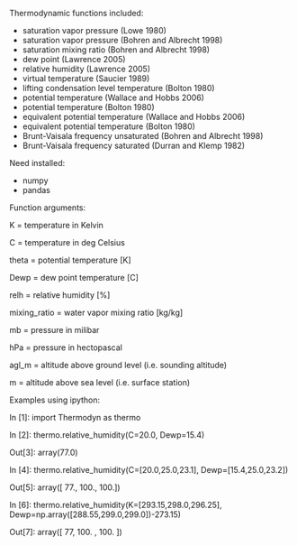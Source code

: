 Thermodynamic functions included:

* saturation vapor pressure (Lowe 1980)
* saturation vapor pressure (Bohren and Albrecht 1998)
* saturation mixing ratio (Bohren and Albrecht 1998)
* dew point (Lawrence 2005)
* relative humidity (Lawrence 2005)
* virtual temperature (Saucier 1989)
* lifting condensation level temperature (Bolton 1980)
* potential temperature (Wallace and Hobbs 2006)
* potential temperature (Bolton 1980)
* equivalent potential temperature (Wallace and Hobbs 2006)
* equivalent potential temperature (Bolton 1980)
* Brunt-Vaisala frequency unsaturated (Bohren and Albrecht 1998)
* Brunt-Vaisala frequency saturated (Durran and Klemp 1982)


Need installed:

* numpy 
* pandas

Function arguments:

K = temperature in Kelvin 

C = temperature in deg Celsius

theta =  potential temperature [K]

Dewp = dew point temperature [C]

relh = relative humidity [%]

mixing_ratio = water vapor mixing ratio [kg/kg]

mb = pressure in milibar

hPa = pressure in hectopascal

agl_m = altitude above ground level (i.e. sounding altitude)

m = altitude above sea level (i.e. surface station)


Examples using ipython:

In [1]: import Thermodyn as thermo

In [2]: thermo.relative_humidity(C=20.0, Dewp=15.4)

Out[3]: array(77.0)

In [4]: thermo.relative_humidity(C=[20.0,25.0,23.1], Dewp=[15.4,25.0,23.2])

Out[5]: array([  77.,  100.,  100.])

In [6]: thermo.relative_humidity(K=[293.15,298.0,296.25], Dewp=np.array([288.55,299.0,299.0])-273.15)

Out[7]: array([  77,  100.  ,  100.  ])